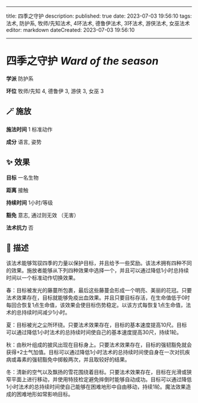 
---
title: 四季之守护
description: 
published: true
date: 2023-07-03 19:56:10
tags: 法术, 防护系, 牧师/先知法术, 4环法术, 德鲁伊法术, 3环法术, 游侠法术, 女巫法术
editor: markdown
dateCreated: 2023-07-03 19:56:10

---

# **四季之守护** *Ward of the season*

**学派** 防护系 

**环位** 牧师/先知 4, 德鲁伊 3, 游侠 3, 女巫 3

## 🪄 施放

**施法时间** 1 标准动作

**成分** 语言, 姿势

## ✨ 效果 

**目标** 一名生物 

**距离** 接触  

**持续时间** 1小时/等级 

**豁免** 意志, 通过则无效 （无害）

**法术抗力** 否

## 📖 描述

该法术能够驾驭四季的力量以保护目标，并且给予一些奖励。该法术拥有四种不同的效果。施放者能够从下列四种效果中选择一个，并且可以通过降低1小时总持续时间以一个标准动作切换效果。

春：目标被发光的藤蔓所包裹，最后这些藤蔓会形成一个明亮、美丽的花冠。只要法术效果存在，目标就能够免疫出血效果。并且只要目标存活，在生命值低于0时每回合恢复1点生命值，该效果会使目标伤势稳定。以该方式每恢复1点生命值，法术的总持续时间减少1小时。

夏：目标被光之尘所环绕。只要法术效果存在，目标的基本速度提高10尺。目标可以通过降低1小时法术的总持续时间使自己的基本速度提高30尺，持续1轮。

秋：由秋叶组成的披风出现在目标身上。只要法术效果存在，目标的强韧豁免就会获得+2士气加值。目标可以通过降低1小时法术的总持续时间使自身在一次对抗疾病或毒素的强韧豁免中掷骰两次，并且取较好的结果。

冬：清新的空气以及飘扬的雪花围绕着目标。只要法术效果存在，目标在光滑或狭窄平面上进行移动，并使用特技检定避免摔倒时能够自动成功。目标可以通过降低1小时法术的总持续时间使自己能够在困难地形中自由移动，持续1轮。魔法效果造成的困难地形如常影响目标。
    